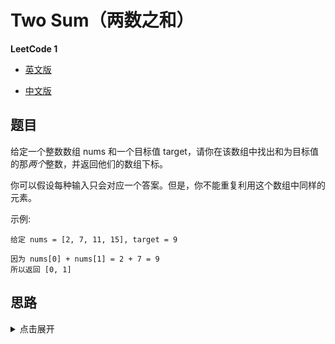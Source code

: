# Two Sum（两数之和）
**LeetCode 1**

- [英文版](https://leetcode.com/problems/two-sum/)

- [中文版](https://leetcode-cn.com/problems/two-sum/)

## 题目
给定一个整数数组 nums 和一个目标值 target，请你在该数组中找出和为目标值的那*两个*整数，并返回他们的数组下标。

你可以假设每种输入只会对应一个答案。但是，你不能重复利用这个数组中同样的元素。

示例:
```
给定 nums = [2, 7, 11, 15], target = 9

因为 nums[0] + nums[1] = 2 + 7 = 9
所以返回 [0, 1]
```

## 思路
<details>
<summary>点击展开</summary>
借助散列表存储访问过元素的值和下标，时间复杂度 O(n)。
</details>